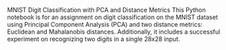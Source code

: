 MNIST Digit Classification with PCA and Distance Metrics
This Python notebook is for an assignment on digit classification on the MNIST dataset using Principal Component Analysis (PCA) and two distance metrics: Euclidean and Mahalanobis distances.
Additionally, it includes a successful experiment on recognizing two digits in a single 28x28 input.
